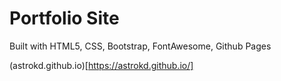 # Portfolio Site

Built with HTML5, CSS, Bootstrap, FontAwesome, Github Pages

(astrokd.github.io)[https://astrokd.github.io/]
